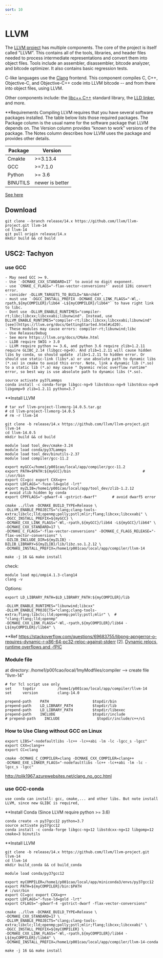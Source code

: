 ```yaml
---
sort: 10
---
```


# LLVM

The [LLVM project](https://llvm.org/) has multiple components. The core of the project is itself called "LLVM". This contains all of the tools, libraries, and header files needed to process intermediate representations and convert them into object files. Tools include an assembler, disassembler, bitcode analyzer, and bitcode optimizer. It also contains basic regression tests.

C-like languages use the [Clang](https://clang.llvm.org/) frontend. This component compiles C, C++, Objective-C, and Objective-C++ code into LLVM bitcode -- and from there into object files, using LLVM.

Other components include: the [libc++ C++](https://libcxx.llvm.org/) standard library, the [LLD linker](https://lld.llvm.org/), and more.

**Requirements
Compiling LLVM requires that you have several software packages installed. The table below lists those required packages. The Package column is the usual name for the software package that LLVM depends on. The Version column provides “known to work” versions of the package. The Notes column describes how LLVM uses the package and provides other details.

|Package | Version |
|--|--|
|Cmakte | >=3.13.4|
| GCC   | >=7.1.0 |
| Python| >= 3.6 |
| BINUTILS | newer is better|

[See here](https://llvm.org/docs/GettingStarted.html#id14)

## Download

```shell
git clone --branch release/14.x https://github.com/llvm/llvm-project.git llvm-14
cd llvm-14
git pull origin release/14.x
mkdir build && cd build
```

## USC2: Tachyon

### use GCC

```note
- May need GCC >= 9. 
- Use `-DCMAKE_CXX_STANDARD=17` to avoid no digit exponent.
- use `CMAKE_C_FLAGS="-flax-vector-conversions"` avoid 128i convert error.
- consider -DLLVM_TARGETS_TO_BUILD="AArch64".
- must use `-DGCC_INSTALL_PREFIX -DCMAKE_CXX_LINK_FLAGS="-Wl,-rpath,${myCOMPILER}/lib64 -L${myCOMPILER}/lib64"` to have right link to libc.
- Dont use -DLLVM_ENABLE_RUNTIMES="compiler-rt;libc;libcxx;libcxxabi;libunwind". Instead, use DLLVM_ENABLE_RUNTIMES="compiler-rt;libc;libcxx;libcxxabi;libunwind" [see](https://llvm.org/docs/GettingStarted.html#id20).
- These modules may cause errors: compiler-rt;libunwind;libc
- Use Release/Debug
- See more https://llvm.org/docs/CMake.html
- LLDB require SWIG > 3.0
- LLVM require python >= 3.6, and python 3.6 require zlib>1.2.11 require GLIBC_2.14 (libgcc-ng=9). And zlib=1.2.11 will cause hidden libs by conda, so should update  zlib>1.2.11 to hidden error. Or should use static-link (libs*.a) or use absolute path to dynamic libs (*.so) in cmake to avoid this error. Note, link a dynamic lib (*.so) to a static lib (*.a) may cause " Dyanmic reloc overflow runtime" error, so best way is use absolute path to dynamic libs (*.so).
```

```shell
source activate py37Lammps
conda install -c conda-forge libgcc-ng=9 libstdcxx-ng=9 libstdcxx-ng=9 libgomp=9 zlib=1.2.11 python=3.7
```

**Install LLVM

```shell
# tar xvf llvm-project-llvmorg-14.0.5.tar.gz
# cd llvm-project-llvmorg-14.0.5
# rm -r llvm-14

git clone -b release/14.x https://github.com/llvm/llvm-project.git llvm-14
cd llvm-14.0.5
mkdir build && cd build

module load tool_dev/cmake-3.24
module load conda/py37Lammps
module load tool_dev/binutils-2.37
module load compiler/gcc-11.2

export myGCC=/home1/p001cao/local/app/compiler/gcc-11.2
export PATH=$PATH:${myGCC}/bin                                 # :/usr/bin
export CC=gcc export CXX=g++
export LDFLAGS="-fuse-ld=gold -lrt"   
export myZLIB=/home1/p001cao/local/app/tool_dev/zlib-1.2.12           # avoid zlib hidden by conda
export CPPFLAGS="-gdwarf-4 -gstrict-dwarf"       # avoid dwarf5 error

cmake ../llvm -DCMAKE_BUILD_TYPE=Release \
-DLLVM_ENABLE_PROJECTS="clang;clang-tools-extra;libclc;lld;openmp;polly;pstl;mlir;flang;libcxx;libcxxabi" \
-DGCC_INSTALL_PREFIX=${myGCC} \
-DCMAKE_CXX_LINK_FLAGS="-Wl,-rpath,${myGCC}/lib64 -L${myGCC}/lib64" \
-DCMAKE_CXX_STANDARD=17 \
-DCMAKE_C_FLAGS="-flax-vector-conversions" -DCMAKE_C_FLAGS_RELEASE="-flax-vector-conversions" \
-DZLIB_INCLUDE_DIR=${myZLIB} -DZLIB_LIBRARY=${myZLIB}/lib/libz.so.1.2.12 \
-DCMAKE_INSTALL_PREFIX=/home1/p001cao/local/app/compiler/llvm-14

make -j 16 && make install
```

check:

```shell
module load mpi/ompi4.1.3-clang14
clang -v
```

Options:

```shell
export LD_LIBRARY_PATH=$LD_LIBRARY_PATH:${myCOMPILER}/lib

-DLLVM_ENABLE_RUNTIMES="libunwind;libcxx"
-DLLVM_ENABLE_PROJECTS="clang;clang-tools-extra;flang;libclc;lld;openmp;polly;pstl;mlir" \  # "clang;flang;lld;openmp"
-DCMAKE_CXX_LINK_FLAGS="-Wl,-rpath,${myCOMPILER}/lib64 -L${myCOMPILER}/lib64" \
```

**Ref
https://stackoverflow.com/questions/69683755/libpng-apngerror-o-requires-dynamic-r-x86-64-pc32-reloc-against-stderr
[2]. [Dynamic relocs, runtime overflows and -fPIC](https://tinyurl.com/2bw9jo5q)

### Module file

at directory: /home1/p001cao/local/1myModfiles/compiler --> create file "llvm-14"

```shell
# for Tcl script use only
set     topdir          /home1/p001cao/local/app/compiler/llvm-14
set     version         clang-14.0

prepend-path    PATH                    $topdir/bin
prepend-path    LD_LIBRARY_PATH         $topdir/lib
prepend-path    LD_LIBRARY_PATH         $topdir/libexec
prepend-path    INCLUDE                 $topdir/include
# prepend-path    INCLUDE                 $topdir/include/c++/v1

```

### How to Use Clang without GCC on Linux
```shell
export LIBS="-nodefaultlibs -lc++ -lc++abi -lm -lc -lgcc_s -lgcc" 
export CXX=clang++ 
export CC=clang 
```

```shell
cmake -DCMAKE_C_COMPILER=clang -DCMAKE_CXX_COMPILER=clang++ 
-DCMAKE_EXE_LINKER_FLAGS="-nodefaultlibs -lc++ -lc++abi -lm -lc -lgcc_s -lgcc"
```

http://tolik1967.azurewebsites.net/clang_no_gcc.html



### use GCC-conda
```note
use conda can install: gcc, cmake,... and other libs. But note install LLVM, since new GLIBC is required, 
```

**Install Conda (Since LLVM require python >= 3.6)

```shell
conda create -n py37gcc12 python=3.7
source activate py37gcc12
conda install -c conda-forge libgcc-ng=12 libstdcxx-ng=12 libgomp=12 cmake=3 binutils
```

**Install LLVM

```shell
git clone -b release/14.x https://github.com/llvm/llvm-project.git llvm-14
cd llvm-14
mkdir build_conda && cd build_conda

module load conda/py37gcc12

export myCOMPILER=/home1/p001cao/local/app/miniconda3/envs/py37gcc12
export PATH=${myCOMPILER}/bin:$PATH                                     # :/usr/bin
export CC=gcc export CXX=g++
export LDFLAGS="-fuse-ld=gold -lrt"
export CFLAGS="-gdwarf-4 -gstrict-dwarf -flax-vector-conversions"

cmake ../llvm -DCMAKE_BUILD_TYPE=Release \
-DCMAKE_CXX_STANDARD=17 \
-DLLVM_ENABLE_PROJECTS="clang;clang-tools-extra;libclc;lld;openmp;polly;pstl;mlir;flang;libcxx;libcxxabi" \
-DGCC_INSTALL_PREFIX=${myCOMPILER} \
-DCMAKE_CXX_LINK_FLAGS="-Wl,-rpath,${myCOMPILER}/lib64 -L${myCOMPILER}/lib64" \
-DCMAKE_INSTALL_PREFIX=/home1/p001cao/local/app/compiler/llvm-14-conda

make -j 16 && make install
```
